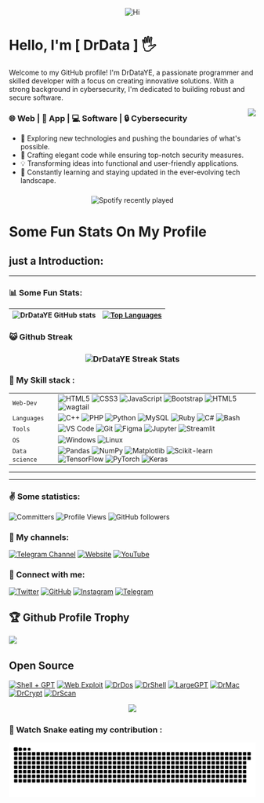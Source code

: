 <p align="center">
  <img src="https://emojis.slackmojis.com/emojis/images/1588866973/8934/hellokittydance.gif?1588866973" alt="Hi" width="42" />
</p>


# Hello, I'm [ DrData ] :raised_hand_with_fingers_splayed:

Welcome to my GitHub profile! I'm DrDataYE, a passionate programmer and skilled developer with a focus on creating innovative solutions. With a strong background in cybersecurity, I'm dedicated to building robust and secure software.

<img align="right" height="150" src="https://i.imgflip.com/65efzo.gif"  />

### 🌐 Web | 📱 App | 💻 Software | 🔒 Cybersecurity
- 🔭 Exploring new technologies and pushing the boundaries of what's possible.
- 🧠 Crafting elegant code while ensuring top-notch security measures.
- 💡 Transforming ideas into functional and user-friendly applications.
- 🌟 Constantly learning and staying updated in the ever-evolving tech landscape.



###

<div align="center">
  <img src="https://spotify-recently-played-readme.vercel.app/api?count=5" alt="Spotify recently played"  />
</div>

###

# Some Fun Stats On My Profile

## just a Introduction: 


---




### 📊 Some Fun Stats:
| ![DrDataYE GitHub stats](https://github-readme-stats.vercel.app/api?username=DrDataYE&hide_title=false&hide_rank=false&show_icons=true&include_all_commits=true&count_private=true&disable_animations=false&theme=dark&locale=en&hide_border=true&custom_title=My%20Stats&bg_color=00000000) | [![Top Languages](https://github-readme-stats.vercel.app/api/top-langs?username=DrDataYE&locale=en&hide_title=true&layout=compact&card_width=400&langs_count=5&theme=dark&hide_border=true&bg_color=00000000)](https://github.com/DrDataYE)  |
|---|---|

### 😺 Github Streak 
<h3 align="center">
  <img align="center" src="https://streak-stats.demolab.com?user=DrDataYE&locale=en&mode=daily&theme=dark&hide_border=false&border_radius=5&&bg_color=00000000" alt="DrDataYE Streak Stats"/>
</h3>

### 🍁 My Skill stack :

|               |           |
|       ---     |    ---    |
| `Web-Dev`     | ![HTML5](https://img.shields.io/badge/-HTML5-CC2400?style=for-the-badge&logo=html5&logoColor=white) ![CSS3](https://img.shields.io/badge/-CSS3-E24800?style=for-the-badge&logo=css3) ![JavaScript](https://img.shields.io/badge/-JavaScript-FE7601?style=for-the-badge&logo=javascript) ![Bootstrap](https://img.shields.io/badge/bootstrap-FE9A00?style=for-the-badge&logo=bootstrap&logoColor=white) ![HTML5](https://img.shields.io/badge/django-092E20?style=for-the-badge&logo=django&logoColor=white) ![wagtail](https://img.shields.io/badge/wagtail-FFB83F?style=for-the-badge&logo=wagtail&logoColor=white)|
| `Languages`   | ![C++](https://img.shields.io/badge/-C++-034D9A?style=for-the-badge&logo=c%2B%2B) ![PHP](https://img.shields.io/badge/php-777BB4?style=for-the-badge&logo=php&logoColor=white) ![Python](https://img.shields.io/badge/-Python-1F65AC?style=for-the-badge&logo=Python&logoColor=white) ![MySQL](https://img.shields.io/badge/-MySQL-307BBD?style=for-the-badge&logo=mysql&logoColor=white) ![Ruby](https://img.shields.io/badge/ruby-CC342D?style=for-the-badge&logo=ruby&logoColor=white) ![C#](https://img.shields.io/badge/c%23-239120?style=for-the-badge&logo=c-sharp&logoColor=white) ![Bash](https://img.shields.io/badge/-Bash-4EAA25?style=for-the-badge&logo=gnu-bash&logoColor=white)|
| `Tools`       | ![VS Code](https://img.shields.io/badge/Visual_Studio_Code-5D1A60?style=for-the-badge&logo=visual%20studio%20code&logoColor=white) ![Git](https://img.shields.io/badge/Git-682181?style=for-the-badge&logo=git&logoColor=white) ![Figma](https://img.shields.io/badge/figma-%23F24E1E.svg?style=for-the-badge&logo=figma&logoColor=white) ![Jupyter](https://img.shields.io/badge/Jupyter-F37626?style=for-the-badge&logo=Jupyter&logoColor=white) ![Streamlit](https://img.shields.io/badge/Streamlit-FF4B4B?style=for-the-badge&logo=streamlit&logoColor=white)|
| `OS`       | ![Windows](https://img.shields.io/badge/Windows-0078D6?style=for-the-badge&logo=windows&logoColor=white) ![Linux](https://img.shields.io/badge/Linux-FCC624?style=for-the-badge&logo=linux&logoColor=black)|
| `Data science`       | ![Pandas](https://img.shields.io/badge/Pandas-150458?style=for-the-badge&logo=pandas&logoColor=white) ![NumPy](https://img.shields.io/badge/Numpy-013243?style=for-the-badge&logo=numpy&logoColor=white) ![Matplotlib](https://img.shields.io/badge/Matplotlib-013243?style=for-the-badge&logo=matplotlib&logoColor=white) ![Scikit-learn](https://img.shields.io/badge/Scikitlearn-F7931E?style=for-the-badge&logo=scikit-learn&logoColor=white) ![TensorFlow](https://img.shields.io/badge/TensorFlow-FF6F00?style=for-the-badge&logo=TensorFlow&logoColor=white) ![PyTorch](https://img.shields.io/badge/PyTorch-EE4C2C?style=for-the-badge&logo=PyTorch&logoColor=white) ![Keras](https://img.shields.io/badge/Keras-D00000?style=for-the-badge&logo=Keras&logoColor=white)|



___  


 

___  

### ✌️ Some statistics:
![Committers](https://user-badge.committers.top/yemen/DrDataYE.svg)
![Profile Views](https://komarev.com/ghpvc/?username=DrDataYE&color=blue&style=flat-square)
![GitHub followers](https://img.shields.io/github/followers/DrDataYE?style=social)

### 🙌 My channels:

[![Telegram Channel](https://img.shields.io/badge/Telegram-2CA5E0?style=for-the-badge&logo=telegram&logoColor=white)](https://t.me//LinuxArabe)
[![Website](https://img.shields.io/badge/Website-4285F4?style=for-the-badge&logo=google-chrome&logoColor=white)](http://www.cyber1101.com)
[![YouTube](https://img.shields.io/badge/YouTube-FF0000?style=for-the-badge&logo=youtube&logoColor=white)](https://www.youtube.com/c/DrDataYE)

### 🤝 Connect with me:

[![Twitter](https://img.shields.io/badge/Twitter-1DA1F2?style=for-the-badge&logo=twitter&logoColor=white)](https://twitter.com/DrDataYE)
[![GitHub](https://img.shields.io/badge/GitHub-100000?style=for-the-badge&logo=github&logoColor=white)](https://github.com/DrDataYE)
[![Instagram](https://img.shields.io/badge/Instagram-E4405F?style=for-the-badge&logo=instagram&logoColor=white)](https://www.instagram.com/DrDataYE)
[![Telegram](https://img.shields.io/badge/Telegram-2CA5E0?style=for-the-badge&logo=telegram&logoColor=white)](https://t.me/DrDataYE)




<h2>🏆 Github Profile Trophy</h2>
<a href="https://github.com/ryo-ma/github-profile-trophy">
  <img height="180" src="https://github-profile-trophy.vercel.app/?username=DrDataYE&column=8&theme=algolia&no-frame=true"/>
</a>


## Open Source 
 [![Shell + GPT](https://github-readme-stats.vercel.app/api/pin/?username=DrDataYE&repo=DrGPT&theme=dark&hide_border=true&bg_color=00000000)](https://github.com/DrDataYE/DrGPT)  [![Web Exploit](https://github-readme-stats.vercel.app/api/pin/?username=DrDataYE&repo=DrXploit&theme=dark&hide_border=true&bg_color=00000000)](https://github.com/DrDataYE/DrXploit) 
 [![DrDos](https://github-readme-stats.vercel.app/api/pin/?username=DrDataYE&repo=DrDos&theme=dark&hide_border=true&bg_color=00000000)](https://github.com/DrDataYE/DrDos)  [![DrShell](https://github-readme-stats.vercel.app/api/pin/?username=DrDataYE&repo=DrShell&theme=dark&hide_border=true&bg_color=00000000)](https://github.com/DrDataYE/DrShell) 
 [![LargeGPT](https://github-readme-stats.vercel.app/api/pin/?username=DrDataYE&repo=LargeGPT&theme=dark&hide_border=true&bg_color=00000000)](https://github.com/DrDataYE/LargeGPT)  [![DrMac](https://github-readme-stats.vercel.app/api/pin/?username=DrDataYE&repo=DrMac&theme=dark&hide_border=true&bg_color=00000000)](https://github.com/DrDataYE/DrMac) 
 [![DrCrypt](https://github-readme-stats.vercel.app/api/pin/?username=DrDataYE&repo=DrCrypt&theme=dark&hide_border=true&bg_color=00000000)](https://github.com/DrDataYE/DrCrypt)  [![DrScan](https://github-readme-stats.vercel.app/api/pin/?username=DrDataYE&repo=DrScan&theme=dark&hide_border=true&bg_color=00000000)](https://github.com/DrDataYE/DrScan) 

<div align="center">
  <img src="https://profile-counter.glitch.me/DrDataYE/count.svg?"  />
</div>

### 🐍 Watch Snake eating my contribution :
![snake svg](https://github.com/shadowYEM/shadowYEM/blob/e8128c67d6f1dc57c5e98bfcc1d894a9d10d1129/github-user-contribution.svg)







